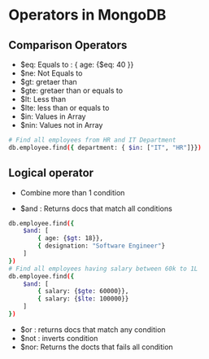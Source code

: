 # Operators in MongoDB

## Comparison Operators

- $eq: Equals to : { age: {$eq: 40 }}
- $ne: Not Equals to
- $gt: gretaer than
- $gte: gretaer than or equals to
- $lt: Less than
- $lte: less than or equals to
- $in: Values in Array 
- $nin: Values not in Array 

```bash
# Find all employees from HR and IT Department
db.employee.find({ department: { $in: ["IT", "HR"]}})
```

## Logical operator

- Combine more than 1 condition

- $and : Returns docs that match all conditions

```bash
db.employee.find({
    $and: [
        { age: {$gt: 18}},
        { designation: "Software Engineer"}
    ]
})
# Find all employees having salary between 60k to 1L
db.employee.find({
    $and: [
        { salary: {$gte: 60000}},
        { salary: {$lte: 100000}}
    ]
})
```

- $or : returns docs that match any condition
- $not : inverts condition
- $nor: Returns the docts that fails all condition 









